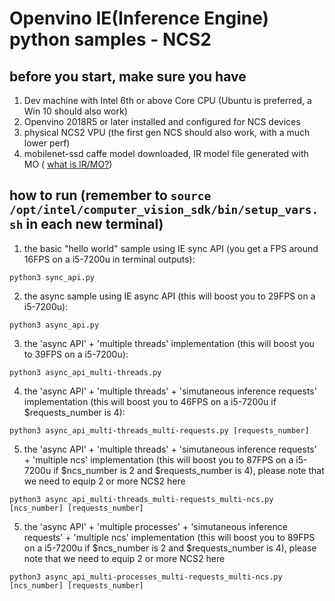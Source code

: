 # Openvino IE(Inference Engine) python samples - NCS2
## before you start, make sure you have
1. Dev machine with Intel 6th or above Core CPU (Ubuntu is preferred, a Win 10 should also work)
2. Openvino 2018R5 or later installed and configured for NCS devices
3. physical NCS2 VPU (the first gen NCS should also work, with a much lower perf)
4. mobilenet-ssd caffe model downloaded, IR model file generated with MO ( [what is IR/MO?](https://software.intel.com/en-us/articles/OpenVINO-ModelOptimizer))

## how to run (remember to `source /opt/intel/computer_vision_sdk/bin/setup_vars.sh` in each new terminal)
1. the basic "hello world" sample using IE sync API (you get a FPS around 16FPS on a i5-7200u in terminal outputs):

`python3 sync_api.py`

2. the async sample using IE async API (this will boost you to 29FPS on a i5-7200u):

`python3 async_api.py`

3. the 'async API' + 'multiple threads' implementation (this will boost you to 39FPS on a i5-7200u):

`python3 async_api_multi-threads.py`

4. the 'async API' + 'multiple threads' + 'simutaneous inference requests' implementation (this will boost you to 46FPS on a i5-7200u if $requests_number is 4):

`python3 async_api_multi-threads_multi-requests.py [requests_number]`

5. the 'async API' + 'multiple threads' + 'simutaneous inference requests' + 'multiple ncs' implementation (this will boost you to 87FPS on a i5-7200u if $ncs_number is 2 and $requests_number is 4), please note that we need to equip 2 or more NCS2 here

`python3 async_api_multi-threads_multi-requests_multi-ncs.py [ncs_number] [requests_number]`

5. the 'async API' + 'multiple processes' + 'simutaneous inference requests' + 'multiple ncs' implementation (this will boost you to 89FPS on a i5-7200u if $ncs_number is 2 and $requests_number is 4), please note that we need to equip 2 or more NCS2 here

`python3 async_api_multi-processes_multi-requests_multi-ncs.py [ncs_number] [requests_number]`
